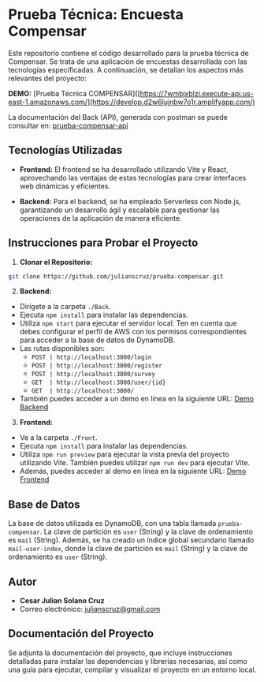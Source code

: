 # Prueba Técnica: Encuesta Compensar

Este repositorio contiene el código desarrollado para la prueba técnica de Compensar. Se trata de una aplicación de encuestas desarrollada con las tecnologías especificadas. A continuación, se detallan los aspectos más relevantes del proyecto:

**DEMO:** [Prueba Técnica COMPENSAR]([https://7wmbjxblzi.execute-api.us-east-1.amazonaws.com/](https://develop.d2w6lujnbw7o1r.amplifyapp.com/)

La documentación del Back (API), generada con postman se puede consultar en: [prueba-compensar-api](https://documenter.getpostman.com/view/18192740/2sA3JNcMNz)

## Tecnologías Utilizadas

- **Frontend:** El frontend se ha desarrollado utilizando Vite y React, aprovechando las ventajas de estas tecnologías para crear interfaces web dinámicas y eficientes.
  
- **Backend:** Para el backend, se ha empleado Serverless con Node.js, garantizando un desarrollo ágil y escalable para gestionar las operaciones de la aplicación de manera eficiente.

## Instrucciones para Probar el Proyecto

1. **Clonar el Repositorio:**
```bash
git clone https://github.com/julianscruz/prueba-compensar.git
```

2. **Backend:**
- Dirígete a la carpeta `./Back`.
- Ejecuta `npm install` para instalar las dependencias.
- Utiliza `npm start` para ejecutar el servidor local. Ten en cuenta que debes configurar el perfil de AWS con los permisos correspondientes para acceder a la base de datos de DynamoDB.
- Las rutas disponibles son:
  - `POST | http://localhost:3000/login`
  - `POST | http://localhost:3000/register`
  - `POST | http://localhost:3000/survey`
  - `GET  | http://localhost:3000/user/{id}`
  - `GET  | http://localhost:3000/`
- También puedes acceder a un demo en línea en la siguiente URL: [Demo Backend](https://7wmbjxblzi.execute-api.us-east-1.amazonaws.com/)

3. **Frontend:**
- Ve a la carpeta `./Front`.
- Ejecuta `npm install` para instalar las dependencias.
- Utiliza `npm run preview` para ejecutar la vista previa del proyecto utilizando Vite. También puedes utilizar `npm run dev` para ejecutar Vite.
- Además, puedes acceder al demo en línea en la siguiente URL: [Demo Frontend](https://develop.d2w6lujnbw7o1r.amplifyapp.com/)

## Base de Datos

La base de datos utilizada es DynamoDB, con una tabla llamada `prueba-compensar`. La clave de partición es `user` (String) y la clave de ordenamiento es `mail` (String). Además, se ha creado un índice global secundario llamado `mail-user-index`, donde la clave de partición es `mail` (String) y la clave de ordenamiento es `user` (String).

## Autor

- **Cesar Julian Solano Cruz**
- Correo electrónico: julianscruz@gmail.com

## Documentación del Proyecto

Se adjunta la documentación del proyecto, que incluye instrucciones detalladas para instalar las dependencias y librerías necesarias, así como una guía para ejecutar, compilar y visualizar el proyecto en un entorno local.
